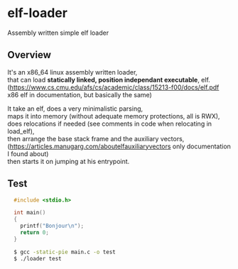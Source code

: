# elf-loader
Assembly written simple elf loader

## Overview

It's an x86_64 linux assembly written loader,  
that can load **statically linked, position independant executable**, elf.  
(https://www.cs.cmu.edu/afs/cs/academic/class/15213-f00/docs/elf.pdf x86 elf in documentation, but basically the same)  

It take an elf, does a very minimalistic parsing,  
maps it into memory (without adequate memory protections, all is RWX),  
does relocations if needed (see comments in code when relocating in load_elf),  
then arrange the base stack frame and the auxiliary vectors,  
(https://articles.manugarg.com/aboutelfauxiliaryvectors only documentation I found about)  
then starts it on jumping at his entrypoint.  

## Test

```c
  #include <stdio.h>

  int main()
  {
    printf("Bonjour\n");
    return 0;
  }
```
```sh
  $ gcc -static-pie main.c -o test
  $ ./loader test
```
